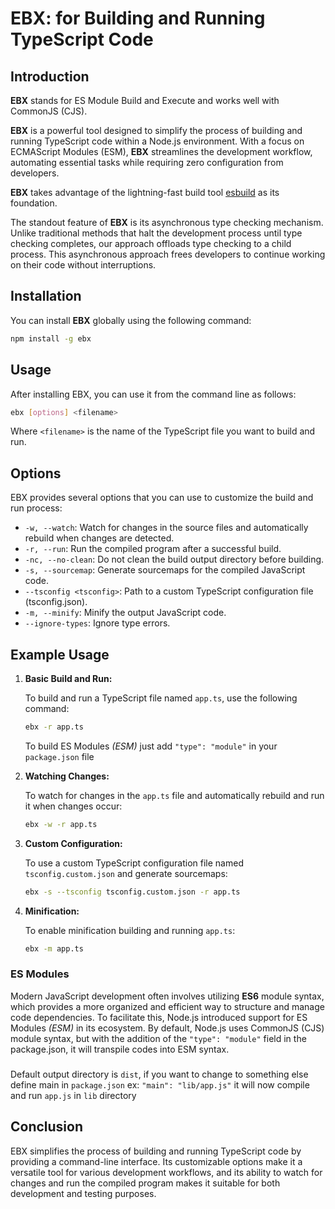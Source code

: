 # **EBX: for Building and Running TypeScript Code**

## Introduction

**EBX** stands for ES Module Build and Execute and works well with CommonJS (CJS).

**EBX** is a powerful tool designed to simplify the process of building and running TypeScript code within a Node.js environment. With a focus on ECMAScript Modules (ESM), **EBX** streamlines the development workflow, automating essential tasks while requiring zero configuration from developers.

**EBX** takes advantage of the lightning-fast build tool [esbuild](https://esbuild.github.io/) as its foundation.

The standout feature of **EBX** is its asynchronous type checking mechanism. Unlike traditional methods that halt the development process until type checking completes, our approach offloads type checking to a child process. This asynchronous approach frees developers to continue working on their code without interruptions.

## Installation

You can install **EBX** globally using the following command:

```bash
npm install -g ebx
```

## Usage

After installing EBX, you can use it from the command line as follows:

```bash
ebx [options] <filename>
```

Where `<filename>` is the name of the TypeScript file you want to build and run.

## Options

EBX provides several options that you can use to customize the build and run process:

- `-w, --watch`: Watch for changes in the source files and automatically rebuild when changes are detected.
- `-r, --run`: Run the compiled program after a successful build.
- `-nc, --no-clean`: Do not clean the build output directory before building.
- `-s, --sourcemap`: Generate sourcemaps for the compiled JavaScript code.
- `--tsconfig <tsconfig>`: Path to a custom TypeScript configuration file (tsconfig.json).
- `-m, --minify`: Minify the output JavaScript code.
- `--ignore-types`: Ignore type errors.

## Example Usage

1. **Basic Build and Run:**

   To build and run a TypeScript file named `app.ts`, use the following command:

   ```bash
   ebx -r app.ts
   ```

   To build ES Modules _(ESM)_
   just add `"type": "module"` in your `package.json` file

2. **Watching Changes:**

   To watch for changes in the `app.ts` file and automatically rebuild and run it when changes occur:

   ```bash
   ebx -w -r app.ts
   ```

3. **Custom Configuration:**

   To use a custom TypeScript configuration file named `tsconfig.custom.json` and generate sourcemaps:

   ```bash
   ebx -s --tsconfig tsconfig.custom.json -r app.ts
   ```

4. **Minification:**

   To enable minification building and running `app.ts`:

   ```bash
   ebx -m app.ts
   ```

### ES Modules

Modern JavaScript development often involves utilizing **ES6** module syntax, which provides a more organized and efficient way to structure and manage code dependencies. To facilitate this, Node.js introduced support for ES Modules _(ESM)_ in its ecosystem. By default, Node.js uses CommonJS (CJS) module syntax, but with the addition of the `"type": "module"` field in the package.json, it will transpile codes into ESM syntax.

###

Default output directory is `dist`, if you want to change to something else define main in `package.json`
ex: `"main": "lib/app.js"` it will now compile and run `app.js` in `lib` directory

## Conclusion

EBX simplifies the process of building and running TypeScript code by providing a command-line interface. Its customizable options make it a versatile tool for various development workflows, and its ability to watch for changes and run the compiled program makes it suitable for both development and testing purposes.
